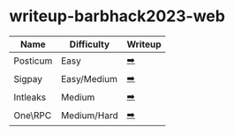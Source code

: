 # writeup-barbhack2023-web

| Name     | Difficulty  | Writeup                              |
|----------|-------------|--------------------------------------|
| Posticum | Easy        | [➡️](chall-posticum/README.md)      |
| Sigpay   | Easy/Medium | [➡️](chall-sigpay/README.md)        |
| Intleaks | Medium      | [➡️](chall-intleaks/README.md)      |
| One\RPC  | Medium/Hard | [➡️](chall-onerpc/README.md)        |
